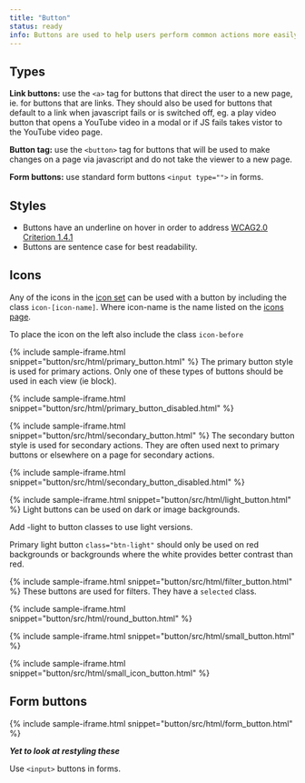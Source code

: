 ```yaml
---
title: "Button"
status: ready
info: Buttons are used to help users perform common actions more easily and direct them through a workflow.
---
```


## Types

**Link buttons:** use the `<a>` tag for buttons that direct the user to a new page, ie. for buttons that are links. They should also be used for buttons that default to a link when javascript fails or is switched off, eg. a play video button that opens a YouTube video in a modal or if JS fails takes vistor to the YouTube video page.

**Button tag:** use the `<button>` tag for buttons that will be used to make changes on a page via javascript and do not take the viewer to a new page.

**Form buttons:** use standard form buttons `<input type="">` in forms.

## Styles

- Buttons have an underline on hover in order to address [WCAG2.0 Criterion 1.4.1](https://www.w3.org/TR/UNDERSTANDING-WCAG20/visual-audio-contrast-without-color.html)
- Buttons are sentence case for best readability.

## Icons

Any of the icons in the [icon set](/foundations/icons/) can be used with a button by including the class `icon-[icon-name]`. Where icon-name is the name listed on the [icons page](/foundations/icons/).

To place the icon on the left also include the class `icon-before`


{% include sample-iframe.html snippet="button/src/html/primary_button.html" %}
The primary button style is used for primary actions. Only one of these types of buttons should be used in each view (ie block).

{% include sample-iframe.html snippet="button/src/html/primary_button_disabled.html" %}

{% include sample-iframe.html snippet="button/src/html/secondary_button.html" %}
The secondary button style is used for secondary actions. They are often used next to primary buttons or elsewhere on a page for secondary actions.

{% include sample-iframe.html snippet="button/src/html/secondary_button_disabled.html" %}

{% include sample-iframe.html snippet="button/src/html/light_button.html" %}
Light buttons can be used on dark or image backgrounds.

Add -light to button classes to use light versions.

Primary light button `class="btn-light"` should only be used on red backgrounds or backgrounds where the white provides better contrast than red.

{% include sample-iframe.html snippet="button/src/html/filter_button.html" %}
These buttons are used for filters. They have a `selected` class.

{% include sample-iframe.html snippet="button/src/html/round_button.html" %}

{% include sample-iframe.html snippet="button/src/html/small_button.html" %}

{% include sample-iframe.html snippet="button/src/html/small_icon_button.html" %}

## Form buttons

{% include sample-iframe.html snippet="button/src/html/form_button.html" %}

**_Yet to look at restyling these_**

Use `<input>` buttons in forms.
